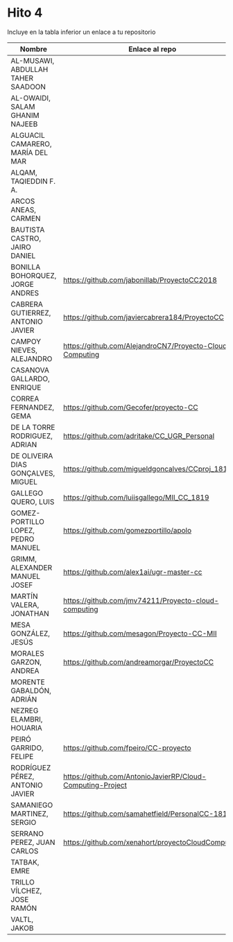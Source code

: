 # Hito 4

Incluye en la tabla inferior un enlace a tu repositorio

| Nombre   | Enlace al repo | Versión |
|----------|--------------- |---------|
| AL-MUSAWI,  ABDULLAH TAHER SAADOON | | |
| AL-OWAIDI,  SALAM GHANIM NAJEEB | | |
| ALGUACIL CAMARERO,  MARÍA DEL MAR | | |
| ALQAM,  TAQIEDDIN F. A. | | |
| ARCOS ANEAS, CARMEN | | |
| BAUTISTA CASTRO,  JAIRO DANIEL | | |
| BONILLA BOHORQUEZ,  JORGE ANDRES | https://github.com/jabonillab/ProyectoCC2018 | 4.0 |
| CABRERA GUTIERREZ,  ANTONIO JAVIER | https://github.com/javiercabrera184/ProyectoCC | 4.2.0 **Reenviado** |
| CAMPOY NIEVES, ALEJANDRO | https://github.com/AlejandroCN7/Proyecto-Cloud-Computing | 4.1 |
| CASANOVA GALLARDO, ENRIQUE | | |
| CORREA FERNANDEZ,  GEMA | https://github.com/Gecofer/proyecto-CC | 4.0 |
| DE LA TORRE RODRIGUEZ,  ADRIAN | https://github.com/adritake/CC_UGR_Personal | 4.3 **Reenviado 3** |
| DE OLIVEIRA DIAS GONÇALVES, MIGUEL | https://github.com/migueldgoncalves/CCproj_1819 | 4.0.14 |
| GALLEGO QUERO,  LUIS | https://github.com/luiisgallego/MII_CC_1819 | 4.0 |
| GOMEZ-PORTILLO LOPEZ,  PEDRO MANUEL | https://github.com/gomezportillo/apolo | 4.1.1 |
| GRIMM,  ALEXANDER MANUEL JOSEF | https://github.com/alex1ai/ugr-master-cc | 4.0.1 |
| MARTÍN VALERA, JONATHAN | https://github.com/jmv74211/Proyecto-cloud-computing | 4.0 |
| MESA GONZÁLEZ, JESÚS | https://github.com/mesagon/Proyecto-CC-MII | 4.0.0 |
| MORALES GARZON,  ANDREA |  https://github.com/andreamorgar/ProyectoCC| 4.0 |
| MORENTE GABALDÓN, ADRIÁN | | |
| NEZREG ELAMBRI,   HOUARIA | | |
| PEIRÓ GARRIDO,  FELIPE | https://github.com/fpeiro/CC-proyecto | 4.1 **Reenviado** |
| RODRÍGUEZ PÉREZ, ANTONIO JAVIER | https://github.com/AntonioJavierRP/Cloud-Computing-Project | 4.0.0 |
| SAMANIEGO MARTINEZ,  SERGIO | https://github.com/samahetfield/PersonalCC-1819 | 4.1.3 **Reenviado 2** |
| SERRANO PEREZ,  JUAN CARLOS | https://github.com/xenahort/proyectoCloudComputing | 2 **Reenviado** |
| TATBAK,  EMRE | | |
| TRILLO VÍLCHEZ,  JOSE RAMÓN | | |
| VALTL,  JAKOB | | |
